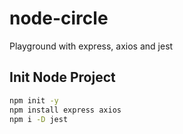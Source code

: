 # node-circle
Playground with express, axios and jest


## Init Node Project
```bash
npm init -y
npm install express axios
npm i -D jest
```



